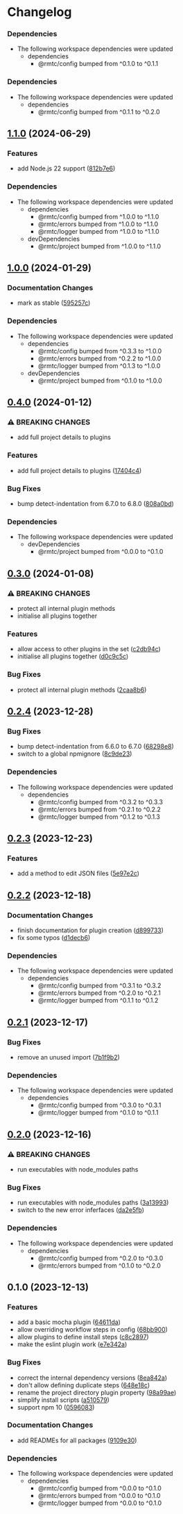 # Changelog

### Dependencies

* The following workspace dependencies were updated
  * dependencies
    * @rmtc/config bumped from ^0.1.0 to ^0.1.1

### Dependencies

* The following workspace dependencies were updated
  * dependencies
    * @rmtc/config bumped from ^0.1.1 to ^0.2.0

## [1.1.0](https://github.com/rowanmanning/toolchain/compare/plugin-v1.0.0...plugin-v1.1.0) (2024-06-29)


### Features

* add Node.js 22 support ([812b7e6](https://github.com/rowanmanning/toolchain/commit/812b7e6bff71d677a144767a61e8dfed615a5094))


### Dependencies

* The following workspace dependencies were updated
  * dependencies
    * @rmtc/config bumped from ^1.0.0 to ^1.1.0
    * @rmtc/errors bumped from ^1.0.0 to ^1.1.0
    * @rmtc/logger bumped from ^1.0.0 to ^1.1.0
  * devDependencies
    * @rmtc/project bumped from ^1.0.0 to ^1.1.0

## [1.0.0](https://github.com/rowanmanning/toolchain/compare/plugin-v0.4.0...plugin-v1.0.0) (2024-01-29)


### Documentation Changes

* mark as stable ([595257c](https://github.com/rowanmanning/toolchain/commit/595257cdb79b451a728a60d67063279f4b7b9105))


### Dependencies

* The following workspace dependencies were updated
  * dependencies
    * @rmtc/config bumped from ^0.3.3 to ^1.0.0
    * @rmtc/errors bumped from ^0.2.2 to ^1.0.0
    * @rmtc/logger bumped from ^0.1.3 to ^1.0.0
  * devDependencies
    * @rmtc/project bumped from ^0.1.0 to ^1.0.0

## [0.4.0](https://github.com/rowanmanning/toolchain/compare/plugin-v0.3.0...plugin-v0.4.0) (2024-01-12)


### ⚠ BREAKING CHANGES

* add full project details to plugins

### Features

* add full project details to plugins ([17404c4](https://github.com/rowanmanning/toolchain/commit/17404c4ef690f59a7b8daf6493fcf9a1c5866be7))


### Bug Fixes

* bump detect-indentation from 6.7.0 to 6.8.0 ([808a0bd](https://github.com/rowanmanning/toolchain/commit/808a0bdc60aae53606f6e227e8db46aa3f891642))


### Dependencies

* The following workspace dependencies were updated
  * devDependencies
    * @rmtc/project bumped from ^0.0.0 to ^0.1.0

## [0.3.0](https://github.com/rowanmanning/toolchain/compare/plugin-v0.2.4...plugin-v0.3.0) (2024-01-08)


### ⚠ BREAKING CHANGES

* protect all internal plugin methods
* initialise all plugins together

### Features

* allow access to other plugins in the set ([c2db94c](https://github.com/rowanmanning/toolchain/commit/c2db94c7b1bdeea7723245841e6f3d258df5595e))
* initialise all plugins together ([d0c9c5c](https://github.com/rowanmanning/toolchain/commit/d0c9c5ce6b576334a97f431b8ef94cb2c75024b4))


### Bug Fixes

* protect all internal plugin methods ([2caa8b6](https://github.com/rowanmanning/toolchain/commit/2caa8b6789ed519127bbf216c13e1f40ce7fc093))

## [0.2.4](https://github.com/rowanmanning/toolchain/compare/plugin-v0.2.3...plugin-v0.2.4) (2023-12-28)


### Bug Fixes

* bump detect-indentation from 6.6.0 to 6.7.0 ([68298e8](https://github.com/rowanmanning/toolchain/commit/68298e8678826487788a97fd0c9355f4198674a7))
* switch to a global npmignore ([8c9de23](https://github.com/rowanmanning/toolchain/commit/8c9de2325e0783d1471cbd0f17a684d5eb301246))


### Dependencies

* The following workspace dependencies were updated
  * dependencies
    * @rmtc/config bumped from ^0.3.2 to ^0.3.3
    * @rmtc/errors bumped from ^0.2.1 to ^0.2.2
    * @rmtc/logger bumped from ^0.1.2 to ^0.1.3

## [0.2.3](https://github.com/rowanmanning/toolchain/compare/plugin-v0.2.2...plugin-v0.2.3) (2023-12-23)


### Features

* add a method to edit JSON files ([5e97e2c](https://github.com/rowanmanning/toolchain/commit/5e97e2cb91cbaa6e477637437a0dfa8fddbe101a))

## [0.2.2](https://github.com/rowanmanning/toolchain/compare/plugin-v0.2.1...plugin-v0.2.2) (2023-12-18)


### Documentation Changes

* finish documentation for plugin creation ([d899733](https://github.com/rowanmanning/toolchain/commit/d899733e1c2f973b2825ae18ccdf73ec06bb3965))
* fix some typos ([d1decb6](https://github.com/rowanmanning/toolchain/commit/d1decb67f35c587f557e5f0ca0e71f547a53d466))


### Dependencies

* The following workspace dependencies were updated
  * dependencies
    * @rmtc/config bumped from ^0.3.1 to ^0.3.2
    * @rmtc/errors bumped from ^0.2.0 to ^0.2.1
    * @rmtc/logger bumped from ^0.1.1 to ^0.1.2

## [0.2.1](https://github.com/rowanmanning/toolchain/compare/plugin-v0.2.0...plugin-v0.2.1) (2023-12-17)


### Bug Fixes

* remove an unused import ([7b1f9b2](https://github.com/rowanmanning/toolchain/commit/7b1f9b260b09caed1ea97d7f72f559bd27e0226b))


### Dependencies

* The following workspace dependencies were updated
  * dependencies
    * @rmtc/config bumped from ^0.3.0 to ^0.3.1
    * @rmtc/logger bumped from ^0.1.0 to ^0.1.1

## [0.2.0](https://github.com/rowanmanning/toolchain/compare/plugin-v0.1.2...plugin-v0.2.0) (2023-12-16)


### ⚠ BREAKING CHANGES

* run executables with node_modules paths

### Bug Fixes

* run executables with node_modules paths ([3a13993](https://github.com/rowanmanning/toolchain/commit/3a13993248e067922f5970af57097bc625fad6d9))
* switch to the new error inferfaces ([da2e5fb](https://github.com/rowanmanning/toolchain/commit/da2e5fb17ba0b45d990d6eecbc2e63540aa2aa20))


### Dependencies

* The following workspace dependencies were updated
  * dependencies
    * @rmtc/config bumped from ^0.2.0 to ^0.3.0
    * @rmtc/errors bumped from ^0.1.0 to ^0.2.0

## 0.1.0 (2023-12-13)


### Features

* add a basic mocha plugin ([64611da](https://github.com/rowanmanning/toolchain/commit/64611da7a75368a53ad73b38806409760304b0ac))
* allow overriding workflow steps in config ([68bb900](https://github.com/rowanmanning/toolchain/commit/68bb900a8b2cc4003d020bfb1e30b7e03d8db590))
* allow plugins to define install steps ([c8c2897](https://github.com/rowanmanning/toolchain/commit/c8c28973f195cb88d71e1f6f77bd63bb23ee4825))
* make the eslint plugin work ([e7e342a](https://github.com/rowanmanning/toolchain/commit/e7e342a916e8c6bf5c10f72ccf04fb461b201a42))


### Bug Fixes

* correct the internal dependency versions ([8ea842a](https://github.com/rowanmanning/toolchain/commit/8ea842a9ecb6bce2a075896b316c1108149b8f28))
* don't allow defining duplicate steps ([648e18c](https://github.com/rowanmanning/toolchain/commit/648e18cf53d6aadb9908be06b4aefbff74a5754c))
* rename the project directory plugin property ([98a99ae](https://github.com/rowanmanning/toolchain/commit/98a99ae8927d6ea34f5965b7564584a458b9f71b))
* simplify install scripts ([a510579](https://github.com/rowanmanning/toolchain/commit/a510579de17e4e1ea9e63964749ad0f0c7bab9e2))
* support npm 10 ([0596083](https://github.com/rowanmanning/toolchain/commit/05960837bbf1637f258a4080971b3f36364dc2cd))


### Documentation Changes

* add READMEs for all packages ([9109e30](https://github.com/rowanmanning/toolchain/commit/9109e304fb3b2d1a810e1fc948fef2b325be1099))


### Dependencies

* The following workspace dependencies were updated
  * dependencies
    * @rmtc/config bumped from ^0.0.0 to ^0.1.0
    * @rmtc/errors bumped from ^0.0.0 to ^0.1.0
    * @rmtc/logger bumped from ^0.0.0 to ^0.1.0
